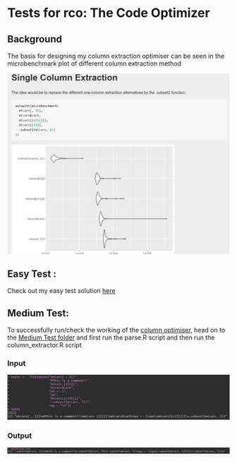 # Tests for rco: The Code Optimizer

## Background

The basis for designing my column extraction optimiser can be seen in the microbenchmark plot of different column extraction method

![alt text](https://github.com/hinduBale/TextAnalysisBasics/blob/master/basis.PNG)

## Easy Test :

Check out my easy test solution [here](https://hindubale.github.io/rco_test/easy_test)

## Medium Test:

To successfully run/check the working of the [column optimiser](https://rpubs.com/IACCancu/462502), head on to the [Medium Test folder](https://github.com/hinduBale/rco_test/tree/master/Medium%20Test) and
first run the parse.R script and then run the column_extractor.R script

### Input

![alt text](https://github.com/hinduBale/rco_test/blob/master/Medium%20Test/input.PNG)

### Output


![alt text](https://github.com/hinduBale/rco_test/blob/master/Medium%20Test/output.PNG)
